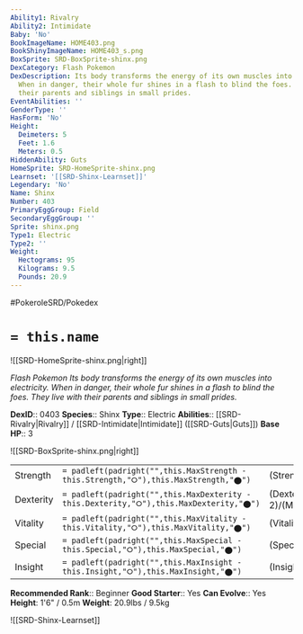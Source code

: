 ```yaml
---
Ability1: Rivalry
Ability2: Intimidate
Baby: 'No'
BookImageName: HOME403.png
BookShinyImageName: HOME403_s.png
BoxSprite: SRD-BoxSprite-shinx.png
DexCategory: Flash Pokemon
DexDescription: Its body transforms the energy of its own muscles into electricity.
  When in danger, their whole fur shines in a flash to blind the foes. They live with
  their parents and siblings in small prides.
EventAbilities: ''
GenderType: ''
HasForm: 'No'
Height:
  Deimeters: 5
  Feet: 1.6
  Meters: 0.5
HiddenAbility: Guts
HomeSprite: SRD-HomeSprite-shinx.png
Learnset: '[[SRD-Shinx-Learnset]]'
Legendary: 'No'
Name: Shinx
Number: 403
PrimaryEggGroup: Field
SecondaryEggGroup: ''
Sprite: shinx.png
Type1: Electric
Type2: ''
Weight:
  Hectograms: 95
  Kilograms: 9.5
  Pounds: 20.9
---
```


#PokeroleSRD/Pokedex

# `= this.name`

![[SRD-HomeSprite-shinx.png|right]]

*Flash Pokemon*
*Its body transforms the energy of its own muscles into electricity. When in danger, their whole fur shines in a flash to blind the foes. They live with their parents and siblings in small prides.*

**DexID**:: 0403
**Species**:: Shinx
**Type**:: Electric
**Abilities**:: [[SRD-Rivalry|Rivalry]] / [[SRD-Intimidate|Intimidate]] ([[SRD-Guts|Guts]])
**Base HP**:: 3

![[SRD-BoxSprite-shinx.png|right]]

|           |                                                                                        |                                          |
| --------- | -------------------------------------------------------------------------------------- | ---------------------------------------- |
| Strength  | `= padleft(padright("",this.MaxStrength - this.Strength,"⭘"),this.MaxStrength,"⬤")`    | (Strength::2)/(MaxStrength::4)   |
| Dexterity | `= padleft(padright("",this.MaxDexterity - this.Dexterity,"⭘"),this.MaxDexterity,"⬤")` | (Dexterity:: 2)/(MaxDexterity::4) |
| Vitality  | `= padleft(padright("",this.MaxVitality - this.Vitality,"⭘"),this.MaxVitality,"⬤")`    | (Vitality::1)/(MaxVitality::3)   |
| Special   | `= padleft(padright("",this.MaxSpecial - this.Special,"⭘"),this.MaxSpecial,"⬤")`       | (Special::1)/(MaxSpecial::3)     |
| Insight   | `= padleft(padright("",this.MaxInsight - this.Insight,"⭘"),this.MaxInsight,"⬤")`       | (Insight::1)/(MaxInsight::3)     |

**Recommended Rank**:: Beginner
**Good Starter**:: Yes
**Can Evolve**:: Yes
**Height**: 1'6" / 0.5m
**Weight**: 20.9lbs / 9.5kg

![[SRD-Shinx-Learnset]]